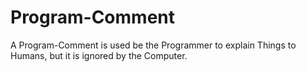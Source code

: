# Program-Comment

A Program-Comment is used be the Programmer to explain Things to Humans, but it is ignored by the Computer.